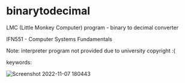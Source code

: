 # binarytodecimal
LMC (Little Monkey Computer) program - binary to decimal converter

IFN551 - Computer Systems Fundamentals

Note: interpreter program not provided due to university copyright :(

keywords:

![Screenshot 2022-11-07 180443](https://user-images.githubusercontent.com/80629228/200257416-f8038f9a-e6e0-4375-a7d9-4fa14f7c23c7.png)
